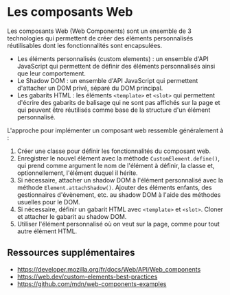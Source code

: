 # Les composants Web

Les composants Web (Web Components) sont un ensemble de 3 technologies qui
permettent de créer des éléments personnalisés réutilisables dont les
fonctionnalités sont encapsulées.

-   Les éléments personnalisés (custom elements) : un ensemble d'API JavaScript
    qui permettent de définir des éléments personnalisés ainsi que leur
    comportement.
-   Le Shadow DOM : un ensemble d'API JavaScript qui permettent d'attacher un
    DOM privé, séparé du DOM principal.
-   Les gabarits HTML : les éléments `<template>` et `<slot>` qui permettent
    d'écrire des gabarits de balisage qui ne sont pas affichés sur la page et
    qui peuvent être réutilisés comme base de la structure d'un élément
    personnalisé.

L'approche pour implémenter un composant web ressemble généralement à :

1. Créer une classe pour définir les fonctionnalités du composant web.
2. Enregistrer le nouvel élément avec la méthode
   `CustomElement.define()`, qui prend comme argument le nom de
   l'élément à définir, la classe et, optionnellement, l'élément duquel il
   hérite.
3. Si nécessaire, attacher un shadow DOM à l'élément personnalisé avec la
   méthode `Element.attachShadow()`. Ajouter des éléments enfants, des
   gestionnaires d'évènement, etc. au shadow DOM à l'aide des méthodes
   usuelles pour le DOM.
4. Si nécessaire, définir un gabarit HTML avec `<template>` et `<slot>`.
   Cloner et attacher le gabarit au shadow DOM.
5. Utiliser l'élément personnalisé où on veut sur la page, comme pour tout
   autre élément HTML.

## Ressources supplémentaires

-   https://developer.mozilla.org/fr/docs/Web/API/Web_components
-   https://web.dev/custom-elements-best-practices
-   https://github.com/mdn/web-components-examples
